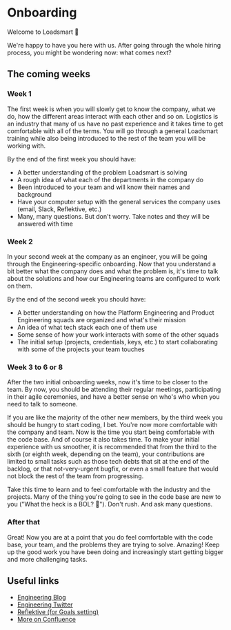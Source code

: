 # Onboarding

Welcome to Loadsmart 🎉

We're happy to have you here with us. After going through the whole hiring process, you might be wondering now: what comes next?

## The coming weeks

### Week 1

The first week is when you will slowly get to know the company, what we do, how the different areas interact with each other and so on. Logistics is an industry that many of us have no past experience and it takes time to get comfortable with all of the terms. You will go through a general Loadsmart training while also being introduced to the rest of the team you will be working with.

By the end of the first week you should have:
- A better understanding of the problem Loadsmart is solving
- A rough idea of what each of the departments in the company do
- Been introduced to your team and will know their names and background
- Have your computer setup with the general services the company uses (email, Slack, Reflektive, etc.)
- Many, many questions. But don't worry. Take notes and they will be answered with time

### Week 2

In your second week at the company as an engineer, you will be going through the Engineering-specific onboarding. Now that you understand a bit better what the company does and what the problem is, it's time to talk about the solutions and how our Engineering teams are configured to work on them.

By the end of the second week you should have:
- A better understanding on how the Platform Engineering and Product Engineering squads are organized and what's their mission
- An idea of what tech stack each one of them use
- Some sense of how your work interacts with some of the other squads
- The initial setup (projects, credentials, keys, etc.) to start collaborating with some of the projects your team touches


### Week 3 to 6 or 8

After the two initial onboarding weeks, now it's time to be closer to the team. By now, you should be attending their regular meetings, participating in their agile ceremonies, and have a better sense on who's who when you need to talk to someone.

If you are like the majority of the other new members, by the third week you should be hungry to start coding, I bet. You're now more comfortable with the company and team. Now is the time you start being comfortable with the code base. And of course it also takes time. To make your initial experience with us smoother, it is recommended that from the third to the sixth (or eighth week, depending on the team), your contributions are limited to small tasks such as those tech debts that sit at the end of the backlog, or that not-very-urgent bugfix, or even a small feature that would not block the rest of the team from progressing.

Take this time to learn and to feel comfortable with the industry and the projects. Many of the thing you're going to see in the code base are new to you ("What the heck is a BOL? 🤔"). Don't rush. And ask many questions.

### After that

Great! Now you are at a point that you do feel comfortable with the code base, your team, and the problems they are trying to solve. Amazing! Keep up the good work you have been doing and increasingly start getting bigger and more challenging tasks.

## Useful links

- [Engineering Blog](https://github.com/loadsmart/blog)
- [Engineering Twitter](https://twitter.com/LoadsmartEng)
- [Reflektive (for Goals setting)](http://reflektive.com/app)
- [More on Confluence](https://loadsmart.atlassian.net/wiki/spaces/HAN/overview)<!-- prettier-ignore-start -->

<!-- prettier-ignore-start -->
<!-- start_toc -->

<!-- end_toc -->
<!-- prettier-ignore-end -->

